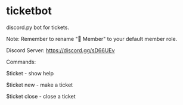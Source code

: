 # ticketbot
discord.py bot for tickets.

Note: Remember to rename "🔰 Member" to your default member role.

Discord Server: https://discord.gg/sD66UEv


Commands:

$ticket - show help

$ticket new - make a ticket

$ticket close - close a ticket
